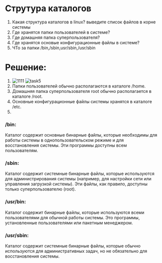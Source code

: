 # Струтура каталогов

1) Какая структура каталогов в linux? выведите список файлов в корне системы
2) Где хранятся папки пользователей в системе?
3) Где домашняя папка суперпользователя?
4) Где хранятся основые конфигурационные файлы в системе?
5) ЧТо за папки /bin,/sbin,usr/sbin,/usr/sbin

# Решение:
1) ![1111](https://github.com/user-attachments/assets/a4c4a8a1-4661-40b8-a7fb-08ea8c999f5f)
   ![task5](https://github.com/user-attachments/assets/084e20fb-e351-4a16-b631-4288efc674a7)
2) Папки пользователей обычно располагаются в каталоге /home.
3) Домашняя папка суперпользователя root обычно располагается в каталоге /root.
4) Основные конфигурационные файлы системы хранятся в каталоге /etc.
5) 
### /bin:  
Каталог содержит основные бинарные файлы, которые необходимы для работы системы в однопользовательском режиме и для восстановления системы. Эти программы доступны всем пользователям. 

### /sbin:  
Каталог содержит системные бинарные файлы, которые используются для администрирования системы (например, для настройки сети или управления загрузкой системы). Эти файлы, как правило, доступны только суперпользователю (root).

### /usr/bin:  
Каталог содержит бинарные файлы, которые используются всеми пользователями для обычной работы системы. Это программы, установленные пользователями или пакетным менеджером. 

### /usr/sbin:  
Каталог содержит системные бинарные файлы, которые обычно используются для административных задач, но не обязательно для восстановления системы. 

